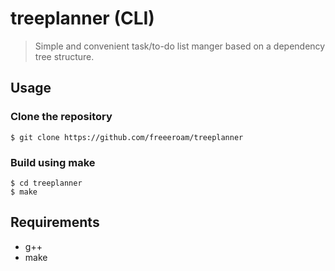 # treeplanner (CLI)
> Simple and convenient task/to-do list manger based on a dependency tree structure.

## Usage
### Clone the repository
```console
$ git clone https://github.com/freeeroam/treeplanner
```
### Build using make
```console
$ cd treeplanner
$ make
```

## Requirements
- g++
- make
